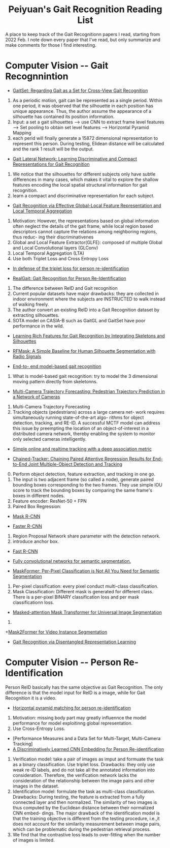 <h1 align="center">Peiyuan's Gait Recognition Reading List</h1>

A place to keep track of the Gait Recognitionn papers I read, starting from 2022 Feb.
I note down every paper that I've read, but only summarize and make comments for those I find interesting.


# Computer Vision --  Gait Recognnintion 


+ [GaitSet: Regarding Gait as a Set for Cross-View Gait Recognition]()<br>
1. As a periodic motion, gait can be represented as a single period. Within one period, it was observed that the silhouette in each position has unique appearance. Thus, the author assume the appearance of a silhouette has contained its position information.
2. Input: a set a gait silhouettes --> use CNN to extract frame level features --> Set pooling to obtain set level features --> Horizontal Pyramid Mapping
3. each perid will finally generate a 15872 dimensional representation to represent this person. During testing, Elidean distance will be calculated and the rank 1 result will be the output. 

+ [Gait Lateral Network: Learning Discriminative and Compact Representations for Gait Recognition]() <br>
1. We notice that the silhouettes for different subjects only have subtle differences in many cases, which makes it vital to explore the shallow features encoding the local spatial structural information for gait recognition.
2. learn a compact and discriminative representation for each subject.


+ [Gait Recognition via Effective Global-Local Feature Representation and Local Temporal Aggregation]() <br>
1. Motivation: However, the representations based on global information often neglect the details of the gait frame, while local region based descriptors cannot capture the relations among neighboring regions, thus reduc- ing their discriminativenes
2. Global and Local Feature Extractor(GLFE): composed of multiple Global and Local Convolutional layers (GLConv)
3.  Local Temporal Aggregation (LTA) 
4. Use both Triplet Loss and Cross Entropy Loss
+ [In defense of the triplet loss for person re-identification]() <br>



+ [RealGait: Gait Recognition for Person Re-Identification]() <br>
1. The difference between ReID and Gait recognition
2. Current popular datasets have major drawbacks: they are collected in indoor environment where the subjects are INSTRUCTED to walk instead of walking freely.
3. The author convert an existing ReID into a Gait Recognition dataset by extracting silhouettes.
4. SOTA model on CASIA-B such as GaitGL and GaitSet have poor performance in the wild.

+ [Learning Rich Features for Gait Recognition by Integrating Skeletons and Silhouettes]() <br>

+ [RFMask: A Simple Baseline for Human Silhouette Segmentation with Radio Signals]()<br>

+ [End-to- end model-based gait recognition]()<br>
1. What is model-based gait recognition: try to model the 3 dimensional moving pattern directly from skeletonns.

+ [Multi-Camera Trajectory Forecasting: Pedestrian Trajectory Prediction in a Network of Cameras]()<br>
1. Multi-Camera Trajectory Forecasting
2. Tracking objects (pedestrians) across a large camera net- work requires simultaneously running state-of-the-art algo- rithms for object detection, tracking, and RE-ID.  A successful MCTF model can address this issue by preempting the location of an object-of-interest in a distributed camera network, thereby enabling the system to monitor only selected cameras intelligently. 

+ [ Simple online and realtime tracking with a deep association metric]()<br>


+ [Chained-Tracker: Chaining Paired Attentive Regression Results for End-to-End Joint Multiple-Object Detection and Tracking]()<br>
0. Perform object detection, feature extraction, and tracking in one go.
1. The input is two adjacent frame (so called a node), generate paired bounding boxes corresponding to the two frames. They use simple IOU score to track the bounding boxes by comparing the same frame's boxes in different nodes.
2. Feature encoder: ResNet-50 + FPN
3. Paired Box Regression: 
+ [Mask R-CNN]() <br>


+ [Faster R-CNN]()<br>
1. Region Proposal Network share parameter with the detection network.
2. introduce anchor box.

+ [Fast R-CNN]()<br>

+ [Fully convolutional networks for semantic segmentation.]() <br>
+ [MaskFormer: Per-Pixel Classification is Not All You Need for Semantic Segmentation]()<br>
1. Per-pixel classification: every pixel conduct multi-class classification.
2. Mask Classification: Different mask is generated for different class. There is a per-pixel BINARY classification loss and per mask classificationn loss.
+ [Masked-attention Mask Transformer for Universal Image Segmentation]()<br>
1. 


+[Mask2Former for Video Instance Segmentation]() <br>

+ [Gait Recognition via Disentangled Representation Learning]()<br>
# Computer Vision --  Person Re-Identification
Person ReID basically has the same objective as Gait Recognition. The only difference is that the model input for ReID is a image, while for Gait Recognition it is a video.
+ [Horizontal pyramid matching for person re-identification]()<br>
1. Motivation: missing body part may greatly influennce the model performance for model exploitinng global representation.
2. Use Cross-Entropy Loss.
+ [Performance Measures and a Data Set for Multi-Target, Multi-Camera Tracking]
+ [A Discriminatively Learned CNN Embedding for Person Re-identification]() <br>
1. Verification model: take a pair of images as imput and formuate the task as a binary classification. Use triplet loss. Drawbacks: they only use weak re-ID labels, and do not take all the annotated information into consideration. Therefore, the verification network lacks the consideration of the relationship between the image pairs and other images in the dataset.
2. Identification model: formulate the task as multi-class classification. Drawbacks: During testing, the feature is extracted from a fully connected layer and then normalized. The similarity of two images is thus computed by the Euclidean distance between their normalized CNN embed- dings. The major drawback of the identification model is that the training objective is different from the testing procedure, i.e.,it does not account for the similarity measurement between image pairs, which can be problematic during the pedestrian retrieval process.
3. We find that the contrastive loss leads to over-fitting when the number of images is limited.


